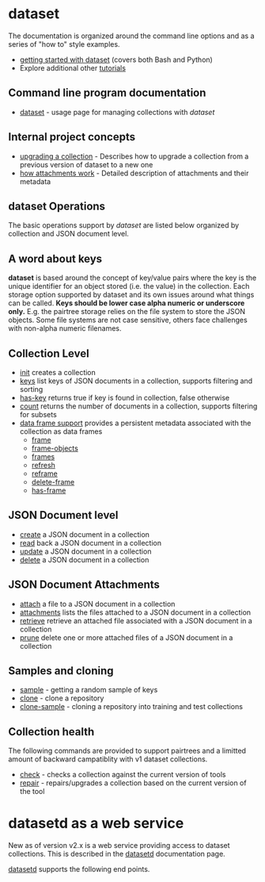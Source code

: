 dataset
=======

The documentation is organized around the command line options 
and as a series of "how to" style examples.

- [getting started with dataset](../how-to/getting-started-with-dataset.html) (covers both Bash and Python)
- Explore additional other [tutorials](../how-to/)

Command line program documentation
----------------------------------

- [dataset](dataset.html) - usage page for managing collections with _dataset_

Internal project concepts
-------------------------

- [upgrading a collection](../how-to/upgrading-a-collection.html) - Describes how to upgrade a collection from a previous version of dataset to a new one
- [how attachments work](../how-to/how-attachments-work.html) - Detailed description of attachments and their metadata

__dataset__ Operations
----------------------

The basic operations support by *dataset* are listed below organized 
by collection and JSON document level.

A word about keys
-----------------

__dataset__ is based around the concept of key/value pairs where
the key is the unique identifier for an object stored (i.e. the 
value) in the collection. Each storage option supported by dataset
and its own issues around what things can be called. **Keys should be
lower case alpha numeric or underscore only.** E.g. the pairtree storage
relies on the file system to store the JSON objects. Some file
systems are not case sensitive, others face challenges with
non-alpha numeric filenames.


Collection Level
----------------

- [init](init.html) creates a collection
- [keys](keys.html) list keys of JSON documents in a collection, supports filtering and sorting
- [has-key](haskey.html) returns true if key is found in collection, false otherwise
- [count](count.html) returns the number of documents in a collection, supports filtering for subsets
- [data frame support](../how-to/collections-and-data-frames.html) provides a persistent metadata associated with the collection as data frames
    - [frame](frame.html)
    - [frame-objects](frame-objects.html)
    - [frames](frames.html)
    - [refresh](refresh.html)
    - [reframe](reframe.html)
    - [delete-frame](delete-frame.html)
    - [has-frame](hasframe.html)

JSON Document level
-------------------

- [create](create.html) a JSON document in a collection
- [read](read.html) back a JSON document in a collection
- [update](update.html) a JSON document in a collection
- [delete](delete.html) a JSON document in a collection

JSON Document Attachments
-------------------------

- [attach](attach.html) a file to a JSON document in a collection
- [attachments](attachments.html) lists the files attached to a JSON document in a collection
- [retrieve](retrieve.html) retrieve an attached file associated with a JSON document in a collection
- [prune](prune.html) delete one or more attached files of a JSON document in a collection

Samples and cloning
-------------------

- [sample](sample.html) - getting a random sample of keys
- [clone](clone.html) - clone a repository
- [clone-sample](clone-sample.html) - cloning a repository into training and test collections

Collection health
-----------------

The following commands are provided to support pairtrees and a limitted amount of backward campatiblity with v1 dataset collections.

- [check](check.html) - checks a collection against the current version of tools
- [repair](repair.html) - repairs/upgrades a collection based on the current version of the tool

datasetd as a web service
=========================

New as of version v2.x is a web service providing access to dataset
collections. This is described in the [datasetd](datasetd.html) 
documentation page.

[datasetd](datasetd.html) supports the following end points.

